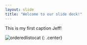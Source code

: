 ```yaml
---
layout: slide
title: "Welcome to our slide deck!"
---
```


This is my first caption Jeff!

![orderedlistocat](https://octodex.github.com/images/mona-the-rivetertocat.png)
{: .center}
